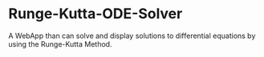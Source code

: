 # Runge-Kutta-ODE-Solver
A WebApp than can solve and display solutions to differential equations by using the Runge-Kutta Method.
